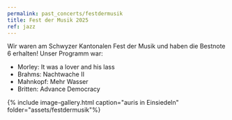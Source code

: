 ```yaml
---
permalink: past_concerts/festdermusik
title: Fest der Musik 2025
ref: jazz
---
```


Wir waren am Schwyzer Kantonalen Fest der Musik und haben die Bestnote 6 erhalten! Unser Programm war:

- Morley: It was a lover and his lass
- Brahms: Nachtwache II
- Mahnkopf: Mehr Wasser
- Britten: Advance Democracy

{% include image-gallery.html caption="auris in Einsiedeln" folder="assets/festdermusik"%}
